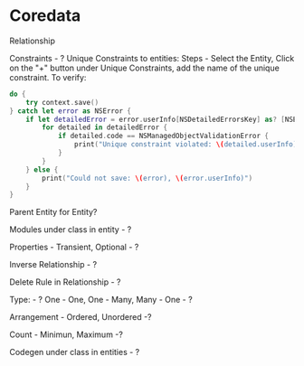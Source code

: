 # Coredata


Relationship


Constraints - ?
Unique Constraints to entities:
Steps - Select the Entity, Click on the "+" button under Unique Constraints, add the name of the unique constraint.
To verify:

```swift
do {
    try context.save()
} catch let error as NSError {
    if let detailedError = error.userInfo[NSDetailedErrorsKey] as? [NSError] {
        for detailed in detailedError {
            if detailed.code == NSManagedObjectValidationError {
                print("Unique constraint violated: \(detailed.userInfo)")
            }
        }
    } else {
        print("Could not save: \(error), \(error.userInfo)")
    }
}
```


Parent Entity for Entity?

Modules under class in entity - ?

Properties - Transient, Optional - ?

Inverse Relationship - ?

Delete Rule in Relationship - ?

Type: - ? One - One, One - Many, Many - One - ?

Arrangement - Ordered, Unordered -?

Count - Minimun, Maximum -?

Codegen under class in entities - ?
